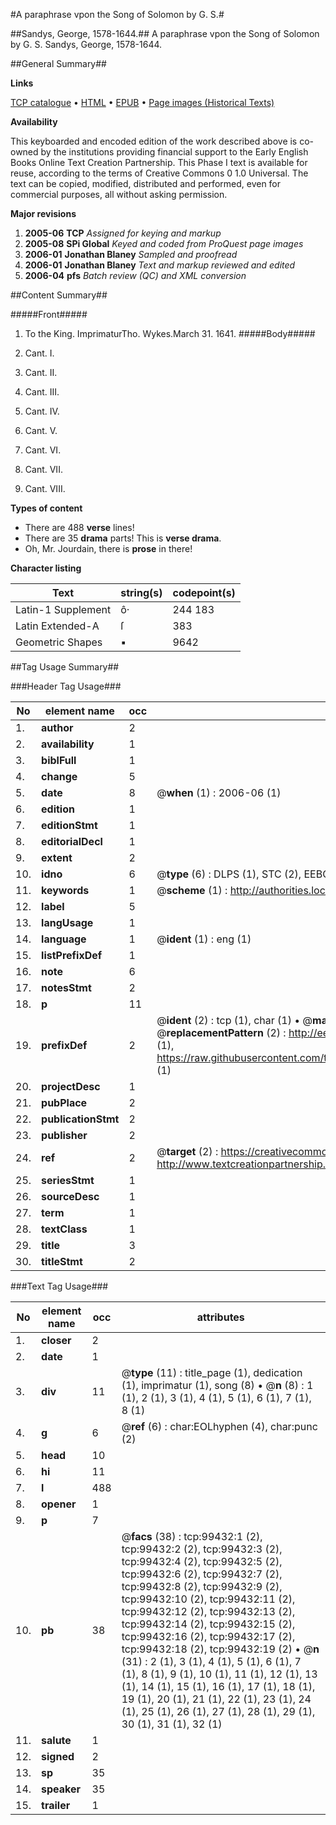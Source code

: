 #A paraphrase vpon the Song of Solomon by G. S.#

##Sandys, George, 1578-1644.##
A paraphrase vpon the Song of Solomon by G. S.
Sandys, George, 1578-1644.

##General Summary##

**Links**

[TCP catalogue](http://www.ota.ox.ac.uk/tcp/)  • 
[HTML](http://tei.it.ox.ac.uk/tcp/Texts-HTML/free/A27/A27982.html)  • 
[EPUB](http://tei.it.ox.ac.uk/tcp/Texts-EPUB/free/A27/A27982.epub) • 
[Page images (Historical Texts)](https://data.historicaltexts.jisc.ac.uk/view?pubId=eebo-13413546e&pageId=eebo-13413546e-99432-1)

**Availability**

This keyboarded and encoded edition of the
	       work described above is co-owned by the institutions
	       providing financial support to the Early English Books
	       Online Text Creation Partnership. This Phase I text is
	       available for reuse, according to the terms of Creative
	       Commons 0 1.0 Universal. The text can be copied,
	       modified, distributed and performed, even for
	       commercial purposes, all without asking permission.

**Major revisions**

1. __2005-06__ __TCP__ *Assigned for keying and markup*
1. __2005-08__ __SPi Global__ *Keyed and coded from ProQuest page images*
1. __2006-01__ __Jonathan Blaney__ *Sampled and proofread*
1. __2006-01__ __Jonathan Blaney__ *Text and markup reviewed and edited*
1. __2006-04__ __pfs__ *Batch review (QC) and XML conversion*

##Content Summary##

#####Front#####

1. To the King.
ImprimaturTho. Wykes.March 31. 1641.
#####Body#####

1. Cant. I.

1. Cant. II.

1. Cant. III.

1. Cant. IV.

1. Cant. V.

1. Cant. VI.

1. Cant. VII.

1. Cant. VIII.

**Types of content**

  * There are 488 **verse** lines!
  * There are 35 **drama** parts! This is **verse drama**.
  * Oh, Mr. Jourdain, there is **prose** in there!

**Character listing**


|Text|string(s)|codepoint(s)|
|---|---|---|
|Latin-1 Supplement|ô·|244 183|
|Latin Extended-A|ſ|383|
|Geometric Shapes|▪|9642|

##Tag Usage Summary##

###Header Tag Usage###

|No|element name|occ|attributes|
|---|---|---|---|
|1.|__author__|2||
|2.|__availability__|1||
|3.|__biblFull__|1||
|4.|__change__|5||
|5.|__date__|8| @__when__ (1) : 2006-06 (1)|
|6.|__edition__|1||
|7.|__editionStmt__|1||
|8.|__editorialDecl__|1||
|9.|__extent__|2||
|10.|__idno__|6| @__type__ (6) : DLPS (1), STC (2), EEBO-CITATION (1), OCLC (1), VID (1)|
|11.|__keywords__|1| @__scheme__ (1) : http://authorities.loc.gov/ (1)|
|12.|__label__|5||
|13.|__langUsage__|1||
|14.|__language__|1| @__ident__ (1) : eng (1)|
|15.|__listPrefixDef__|1||
|16.|__note__|6||
|17.|__notesStmt__|2||
|18.|__p__|11||
|19.|__prefixDef__|2| @__ident__ (2) : tcp (1), char (1)  •  @__matchPattern__ (2) : ([0-9\-]+):([0-9IVX]+) (1), (.+) (1)  •  @__replacementPattern__ (2) : http://eebo.chadwyck.com/downloadtiff?vid=$1&page=$2 (1), https://raw.githubusercontent.com/textcreationpartnership/Texts/master/tcpchars.xml#$1 (1)|
|20.|__projectDesc__|1||
|21.|__pubPlace__|2||
|22.|__publicationStmt__|2||
|23.|__publisher__|2||
|24.|__ref__|2| @__target__ (2) : https://creativecommons.org/publicdomain/zero/1.0/ (1), http://www.textcreationpartnership.org/docs/. (1)|
|25.|__seriesStmt__|1||
|26.|__sourceDesc__|1||
|27.|__term__|1||
|28.|__textClass__|1||
|29.|__title__|3||
|30.|__titleStmt__|2||


###Text Tag Usage###

|No|element name|occ|attributes|
|---|---|---|---|
|1.|__closer__|2||
|2.|__date__|1||
|3.|__div__|11| @__type__ (11) : title_page (1), dedication (1), imprimatur (1), song (8)  •  @__n__ (8) : 1 (1), 2 (1), 3 (1), 4 (1), 5 (1), 6 (1), 7 (1), 8 (1)|
|4.|__g__|6| @__ref__ (6) : char:EOLhyphen (4), char:punc (2)|
|5.|__head__|10||
|6.|__hi__|11||
|7.|__l__|488||
|8.|__opener__|1||
|9.|__p__|7||
|10.|__pb__|38| @__facs__ (38) : tcp:99432:1 (2), tcp:99432:2 (2), tcp:99432:3 (2), tcp:99432:4 (2), tcp:99432:5 (2), tcp:99432:6 (2), tcp:99432:7 (2), tcp:99432:8 (2), tcp:99432:9 (2), tcp:99432:10 (2), tcp:99432:11 (2), tcp:99432:12 (2), tcp:99432:13 (2), tcp:99432:14 (2), tcp:99432:15 (2), tcp:99432:16 (2), tcp:99432:17 (2), tcp:99432:18 (2), tcp:99432:19 (2)  •  @__n__ (31) : 2 (1), 3 (1), 4 (1), 5 (1), 6 (1), 7 (1), 8 (1), 9 (1), 10 (1), 11 (1), 12 (1), 13 (1), 14 (1), 15 (1), 16 (1), 17 (1), 18 (1), 19 (1), 20 (1), 21 (1), 22 (1), 23 (1), 24 (1), 25 (1), 26 (1), 27 (1), 28 (1), 29 (1), 30 (1), 31 (1), 32 (1)|
|11.|__salute__|1||
|12.|__signed__|2||
|13.|__sp__|35||
|14.|__speaker__|35||
|15.|__trailer__|1||
